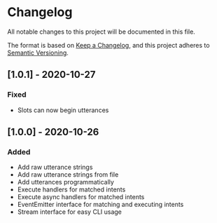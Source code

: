 # Changelog
All notable changes to this project will be documented in this file.

The format is based on [Keep a Changelog](https://keepachangelog.com/en/1.0.0/),
and this project adheres to [Semantic Versioning](https://semver.org/spec/v2.0.0.html).

## [1.0.1] - 2020-10-27
### Fixed
- Slots can now begin utterances

## [1.0.0] - 2020-10-26
### Added
- Add raw utterance strings
- Add raw utterance strings from file
- Add utterances programmatically
- Execute handlers for matched intents
- Execute async handlers for matched intents
- EventEmitter interface for matching and executing intents
- Stream interface for easy CLI usage
